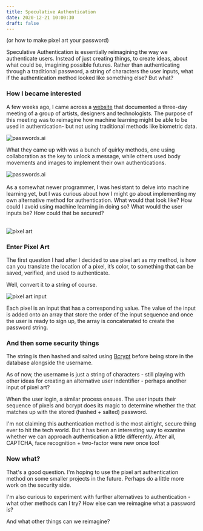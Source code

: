 ```yaml
---
title: Speculative Authentication
date: 2020-12-21 10:00:30
draft: false
---
```


(or how to make pixel art your password)


Speculative Authentication is essentially reimagining the way we authenticate users. Instead of just creating things, to create ideas, about what could be, imagining possible futures. Rather than authenticating through a traditional password, a string of characters the user inputs, what if the authentication method looked like something else? But what?


### How I became interested
A few weeks ago, I came across a [website](https://passwords.ai/) that documented a three-day meeting of a group of artists, designers and technologists. The purpose of this meeting was to reimagine how machine learning might be able to be used in authentication- but not using traditional methods like biometric data. 

![passwords.ai](https://passwords.ai/img/united.jpg)

What they came up with was a bunch of quirky methods, one using collaboration as the key to unlock a message, while others used body movements and images to implement their own authentications. 

![passwords.ai](https://passwords.ai/img/uniuni.gif)
<br> <br>
As a somewhat newer programmer, I was hesistant to delve into machine learning yet, but I was curious about how I might go about implementing my own alternative method for authentication. What would that look like? How could I avoid using machine learning in doing so? What would the user inputs be? How could that be secured? <br> <br>


![pixel art](https://camo.githubusercontent.com/46537f33c0c5db8403aa04545249a218cb908c6a106070b63ca6cdef6a10c5b1/68747470733a2f2f7777772e616e6e696562617274686f6c6f6d65772e636f6d2f73637265656e2d73686f742d323032302d31322d31312d61742d312e34322e31302d706d2e706e67)

### Enter Pixel Art
The first question I had after I decided to use pixel art as my method, is how can you translate the location of a pixel, it’s color, to something that can be saved, verified, and used to authenticate. 

Well, convert it to a string of course. 

![pixel art input](https://www.anniebartholomew.com/screen-shot-2020-12-17-at-12.46.05-pm.png)

Each pixel is an input that has a corresponding value. The value of the input is added onto an array that store the order of the input sequence and once the user is ready to sign up, the array is concatenated to create the password string. 

### And then some security things

The string is then hashed and salted using [Bcrypt](https://www.npmjs.com/package/bcrypt) before being store in the database alongside the username. 

As of now, the username is just a string of characters - still playing with other ideas for creating an alternative user indentifier - perhaps another input of pixel art?

When the user login, a similar process ensues. The user inputs their sequence of pixels and bcrypt does its magic to determine whether the that matches up with the stored (hashed + salted) password. 

I'm not claiming this authentication method is the most airtight, secure thing ever to hit the tech world. But it has been an interesting way to examine whether we can approach authentication a little differently. After all, CAPTCHA, face recognition + two-factor were new once too!

### Now what?
That's a good question. I'm hoping to use the pixel art authentication method on some smaller projects in the future. Perhaps do a little more work on the security side. 

I'm also curious to experiment with further alternatives to authentication - what other methods can I try? How else can we reimagine what a password is?

And what other things can we reimagine?






